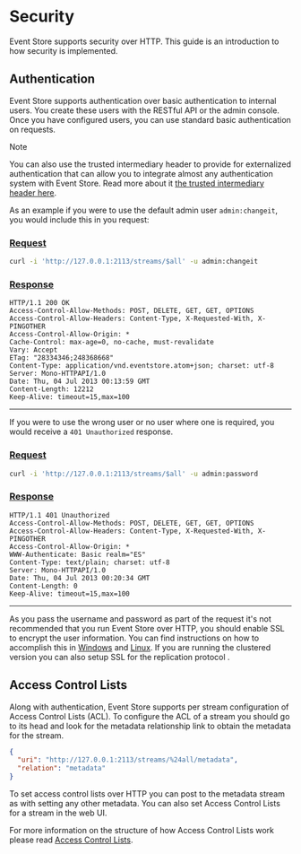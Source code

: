 # Security

Event Store supports security over HTTP. This guide is an introduction to how security is implemented.

<!-- TODO: Where can you read more? -->

## Authentication

Event Store supports authentication over basic authentication to internal users. You create these users with the RESTful API or the admin console. Once you have configured users, you can use standard basic authentication on requests.

> [!NOTE]
> You can also use the trusted intermediary header to provide for externalized authentication that can allow you to integrate almost any authentication system with Event Store. Read more about it [the trusted intermediary header here](optional-http-headers/trusted-intermediary.md).

As an example if you were to use the default admin user `admin:changeit`, you would include this in you request:

### [Request](#tab/tabid-1)

```bash
curl -i 'http://127.0.0.1:2113/streams/$all' -u admin:changeit
```

### [Response](#tab/tabid-2)

```http
HTTP/1.1 200 OK
Access-Control-Allow-Methods: POST, DELETE, GET, GET, OPTIONS
Access-Control-Allow-Headers: Content-Type, X-Requested-With, X-PINGOTHER
Access-Control-Allow-Origin: *
Cache-Control: max-age=0, no-cache, must-revalidate
Vary: Accept
ETag: "28334346;248368668"
Content-Type: application/vnd.eventstore.atom+json; charset: utf-8
Server: Mono-HTTPAPI/1.0
Date: Thu, 04 Jul 2013 00:13:59 GMT
Content-Length: 12212
Keep-Alive: timeout=15,max=100
```

* * *

If you were to use the wrong user or no user where one is required, you would receive a `401 Unauthorized` response.

### [Request](#tab/tabid-3)

```bash
curl -i 'http://127.0.0.1:2113/streams/$all' -u admin:password
```

### [Response](#tab/tabid-4)

```http
HTTP/1.1 401 Unauthorized
Access-Control-Allow-Methods: POST, DELETE, GET, GET, OPTIONS
Access-Control-Allow-Headers: Content-Type, X-Requested-With, X-PINGOTHER
Access-Control-Allow-Origin: *
WWW-Authenticate: Basic realm="ES"
Content-Type: text/plain; charset: utf-8
Server: Mono-HTTPAPI/1.0
Date: Thu, 04 Jul 2013 00:20:34 GMT
Content-Length: 0
Keep-Alive: timeout=15,max=100
```

* * *

As you pass the username and password as part of the request it's not recommended that you run Event Store over HTTP, you should enable SSL to encrypt the user information. You can find instructions on how to accomplish this in [Windows](~/server/setting_up_ssl.md) and [Linux](~/server/setting_up_ssl_linux.md). If you are running the clustered version you can also setup SSL for the replication protocol <!-- TODO: Does this need further explanation? -->.

## Access Control Lists

Along with authentication, Event Store supports per stream configuration of Access Control Lists (ACL). To configure the ACL of a stream you should go to its head and look for the metadata relationship link to obtain the metadata for the stream.

```json
{
  "uri": "http://127.0.0.1:2113/streams/%24all/metadata",
  "relation": "metadata"
}
```

To set access control lists over HTTP you can post to the metadata stream as with setting any other metadata. You can also set Access Control Lists for a stream in the web UI.

For more information on the structure of how Access Control Lists work please read [Access Control Lists](~/server/access-control-lists.md).
